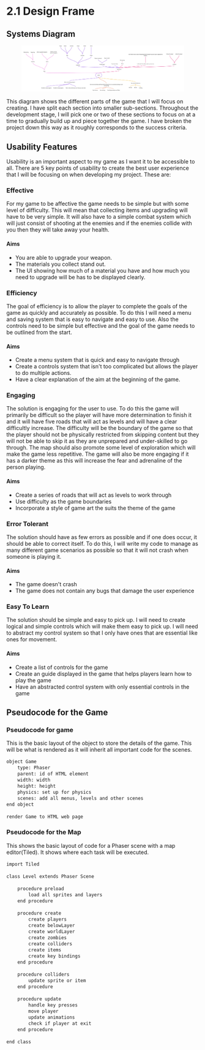 # 2.1 Design Frame

## Systems Diagram

&#x20;

<figure><img src="../.gitbook/assets/image (2) (2).png" alt=""><figcaption></figcaption></figure>

This diagram shows the different parts of the game that I will focus on creating. I have split each section into smaller sub-sections. Throughout the development stage, I will pick one or two of these sections to focus on at a time to gradually build up and piece together the game. I have broken the project down this way as it roughly corresponds to the success criteria.

## Usability Features

Usability is an important aspect to my game as I want it to be accessible to all. There are 5 key points of usability to create the best user experience that I will be focusing on when developing my project. These are:

### Effective

For my game to be affective the game needs to be simple but with some level of difficulty. This will mean that collecting items and upgrading will have to be very simple. It will also have to a simple combat system which will just consist of shooting at the enemies and if the enemies collide with you then they will take away your health.

#### Aims

* You are able to upgrade your weapon.
* The materials you collect stand out.
* The UI showing how much of a material you have and how much you need to upgrade will be has to be displayed clearly.

### Efficiency

The goal of efficiency is to allow the player to complete the goals of the game as quickly and accurately as possible. To do this I will need a menu and saving system that is easy to navigate and easy to use. Also the controls need to be simple but effective and the goal of the game needs to be outlined from the start.

#### Aims

* Create a menu system that is quick and easy to navigate through
* Create a controls system that isn't too complicated but allows the player to do multiple actions.
* Have a clear explanation of the aim at the beginning of the game.

### Engaging

The solution is engaging for the user to use. To do this the game will primarily be difficult so the player will have more determination to finish it and it will have five roads that will act as levels and will have a clear difficultly increase. The difficulty will be the boundary of the game so that the player should not be physically restricted from skipping content but they will not be able to skip it as they are unprepared and under-skilled to go through. The map should also promote some level of exploration which will make the game less repetitive. The game will also be more engaging if it has a darker theme as this will increase the fear and adrenaline of the person playing.

#### Aims

* Create a series of roads that will act as levels to work through
* Use difficulty as the game boundaries
* Incorporate a style of game art the suits the theme of the game

### Error Tolerant

The solution should have as few errors as possible and if one does occur, it should be able to correct itself. To do this, I will write my code to manage as many different game scenarios as possible so that it will not crash when someone is playing it.

#### Aims

* The game doesn't crash
* The game does not contain any bugs that damage the user experience

### Easy To Learn

The solution should be simple and easy to pick up. I will need to create logical and simple controls which will make them easy to pick up. I will need to abstract my control system so that I only have ones that are essential like ones for movement.

#### Aims

* Create a list of controls for the game
* Create an guide displayed in the game that helps players learn how to play the game
* Have an abstracted control system with only essential controls in the game

## Pseudocode for the Game

### Pseudocode for game

This is the basic layout of the object to store the details of the game. This will be what is rendered as it will inherit all important code for the scenes.

```
object Game
    type: Phaser
    parent: id of HTML element
    width: width
    height: height
    physics: set up for physics
    scenes: add all menus, levels and other scenes
end object

render Game to HTML web page
```

### Pseudocode for the Map

This shows the basic layout of code for a Phaser scene with a map editor(Tiled). It shows where each task will be executed.

```
import Tiled

class Level extends Phaser Scene

    procedure preload
        load all sprites and layers
    end procedure
    
    procedure create
        create players
        create belowLayer
        create worldLayer
        create zombies
        create colliders
        create items
        create key bindings
    end procedure
    
    procedure colliders
        update sprite or item
    end procedure
    
    procedure update
        handle key presses
        move player
        update animations
        check if player at exit
    end procedure
    
end class
```
